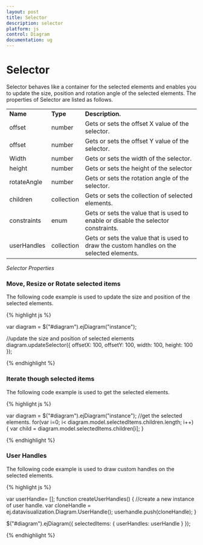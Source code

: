 ```yaml
---
layout: post
title: Selector
description: selector
platform: js
control: Diagram
documentation: ug
---
```


# Selector

Selector behaves like a container for the selected elements and enables you to update the size, position and rotation angle of the selected elements. The properties of Selector are listed as follows.

<table>
<tr>
<td>
<b>Name</b></td><td>
<b>Type </b></td><td>
<b>Description.</b></td></tr>
<tr>
<td>
offset</td><td>
number</td><td>
Gets or sets the offset X value of the selector.</td></tr>
<tr>
<td>
offset</td><td>
number</td><td>
Gets or sets the offset Y value of the selector.</td></tr>
<tr>
<td>
Width</td><td>
number</td><td>
Gets or sets the width of the selector.</td></tr>
<tr>
<td>
height</td><td>
number</td><td>
Gets or sets the height of the selector</td></tr>
<tr>
<td>
rotateAngle</td><td>
number</td><td>
Gets or sets the rotation angle of the selector.</td></tr>
<tr>
<td>
children</td><td>
collection</td><td>
Gets or sets the collection of selected elements.</td></tr>
<tr>
<td>
constraints</td><td>
enum</td><td>
Gets or sets the value that is used to enable or disable the selector constraints.</td></tr>
<tr>
<td>
userHandles</td><td>
collection</td><td>
Gets or sets the value that is used to draw the custom handles on the selected elements.</td></tr>
</table>

_Selector Properties_

### Move, Resize or Rotate selected items

The following code example is used to update the size and position of the selected elements.

{% highlight js %}

var diagram = $("#diagram").ejDiagram("instance");

//update the size and position of selected elements
diagram.updateSelector({ offsetX: 100, offsetY: 100, width: 100, height: 100 });

{% endhighlight %}

### Iterate though selected items

The following code example is used to get the selected elements.

{% highlight js %}

var diagram = $("#diagram").ejDiagram("instance");
//get the selected elements.
for(var i=0; i< diagram.model.selectedItems.children.length; i++)
{
    var child = diagram.model.selectedItems.children[i];
}

{% endhighlight %}

### User Handles

The following code example is used to draw custom handles on the selected elements.

{% highlight js %}

var userHandle= [];
function createUserHandles() {
    //create a new instance of user handle.
    var cloneHandle = ej.datavisualization.Diagram.UserHandle();
    userhandle.push(cloneHandle);
}

$("#diagram").ejDiagram({ selectedItems: { userHandles: userHandle } });

{% endhighlight %}
